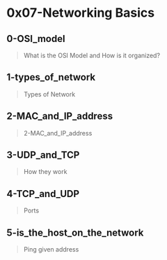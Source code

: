 # 0x07-Networking Basics

## 0-OSI_model
> What is the OSI Model and How is it organized?

## 1-types_of_network
> Types of Network

## 2-MAC_and_IP_address
> 2-MAC_and_IP_address

## 3-UDP_and_TCP
> How they work

## 4-TCP_and_UDP
> Ports

## 5-is_the_host_on_the_network
> Ping given address
